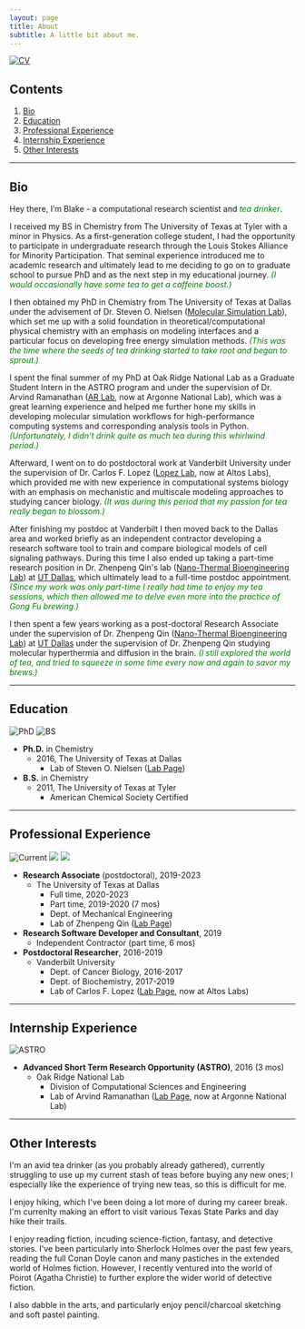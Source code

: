 ```yaml
---
layout: page
title: About
subtitle: A little bit about me.  
---
```


[![CV](https://img.shields.io/badge/Download-my%20CV-lightgrey?style=for-the-badge)](https://drive.google.com/file/d/1JCpTAaTp_cIA0VEb8G9surkjtIyj9ZUJ/view?usp=sharing)

## Contents

 1. [Bio](#bio)
 2. [Education](#education)
 3. [Professional Experience](#professional-experience)
 4. [Internship Experience](#intership-experience)
 5. [Other Interests](#other-interests)  

------
## Bio
Hey there, I’m Blake - a computational research scientist and <span style="color:green">*tea drinker*</span>.


I received my BS in Chemistry from The University of Texas at Tyler with a minor in Physics. As a first-generation college student, I had the opportunity to participate in undergraduate research through the Louis Stokes Alliance for Minority Participation. That seminal experience introduced me to academic research and ultimately lead to me deciding to go on to graduate school to pursue PhD and as the next step in my educational journey. <span style="color:green">*(I would occasionally have some tea to get a caffeine boost.)*</span>

I then obtained my PhD in Chemistry from The University of Texas at Dallas under the advisement of Dr. Steven O. Nielsen ([Molecular Simulation Lab](https://personal.utdallas.edu/~son051000/)), which set me up with a solid foundation in theoretical/computational physical chemistry with an emphasis on modeling interfaces and a particular focus on developing free energy simulation methods. <span style="color:green"> *(This was the time where the seeds of tea drinking started to take root and began to sprout.)*</span>

I spent the final summer of my PhD at Oak Ridge National Lab as a Graduate Student Intern in the ASTRO program and under the supervision of Dr. Arvind Ramanathan ([AR Lab](https://ramanathanlab.org/), now at Argonne National Lab), which was a great learning experience and helped me further hone my skills in developing molecular simulation workflows for high-performance computing systems and corresponding analysis tools in Python.  <span style="color:green"> *(Unfortunately, I didn't drink quite as much tea during this whirlwind period.)*</span>

Afterward, I went on to do postdoctoral work at Vanderbilt University under the supervision of Dr. Carlos F. Lopez ([Lopez Lab](https://my.vanderbilt.edu/lopezlab/), now at Altos Labs), which provided me with new experience in computational systems biology with an emphasis on mechanistic and multiscale modeling approaches to studying cancer biology. <span style="color:green"> *(It was during this period that my passion for tea really began to blossom.)*</span>

After finishing my postdoc at Vanderbilt I then moved back to the Dallas area and worked briefly as an independent contractor developing a research software tool to train and compare biological models of cell signaling pathways. During this time I also ended up taking a part-time research position in Dr. Zhenpeng Qin's lab ([Nano-Thermal Bioengineering Lab](https://www.nanobrainlab.net/)) at [UT Dallas](https://www.utdallas.edu/), which ultimately lead to a full-time postdoc appointment. <span style="color:green"> *(Since my work was only part-time I really had time to enjoy my tea sessions, which then allowed me to delve even more into the practice of Gong Fu brewing.)*</span>

I then spent a few years working as a post-doctoral Research Associate under the supervision of Dr. Zhenpeng Qin ([Nano-Thermal Bioengineering Lab](https://www.nanobrainlab.net/)) at [UT Dallas](https://www.utdallas.edu/) under the supervision of Dr. Zhenpeng Qin studying molecular hyperthermia and diffusion in the brain.  <span style="color:green"> *(I still explored the world of tea, and tried to squeeze in some time every now and again to savor my brews.)*</span>

------
## Education
![PhD](https://img.shields.io/badge/Ph.D.-Chemistry-blue?style=flat-square) ![BS](https://img.shields.io/badge/B.S.-Chemistry-blue?style=flat-square)
- **Ph.D.** in Chemistry
  - 2016, The University of Texas at Dallas
    - Lab of Steven O. Nielsen ([Lab Page](https://personal.utdallas.edu/~son051000/))
- **B.S.** in Chemistry
  - 2011, The University of Texas at Tyler
    - American Chemical Society Certified    

------
## Professional Experience
![Current](https://img.shields.io/badge/2019--Current-Research%20Associate-blueviolet?style=flat-square) ![](https://img.shields.io/badge/2019-Research%20Software%20Developer%20and%20Consultant-blueviolet?style=flat-square) ![](https://img.shields.io/badge/2016--2019-Postdoctoral%20Researcher-blueviolet?style=flat-square)
- **Research Associate** (postdoctoral), 2019-2023
  - The University of Texas at Dallas
    - Full time, 2020-2023
    - Part time, 2019-2020 (7 mos)  
    - Dept. of Mechanical Engineering
    - Lab of Zhenpeng Qin ([Lab Page](https://www.nanobrainlab.net/))      
- **Research Software Developer and Consultant**, 2019
  - Independent Contractor (part time, 6 mos)
- **Postdoctoral Researcher**, 2016-2019
  - Vanderbilt University
    - Dept. of Cancer Biology, 2016-2017
    - Dept. of Biochemistry, 2017-2019
    - Lab of Carlos F. Lopez ([Lab Page](https://my.vanderbilt.edu/lopezlab/), now at Altos Labs)

------
## Internship Experience
![ASTRO](https://img.shields.io/badge/2016-Advanced%20Short%20Term%20Research%20Opportunity-orange?style=flat-square)
- **Advanced Short Term Research Opportunity (ASTRO)**, 2016 (3 mos)
  - Oak Ridge National Lab
    - Division of Computational Sciences and Engineering
    - Lab of Arvind Ramanathan ([Lab Page](https://ramanathanlab.org/), now at Argonne National Lab)

------
## Other Interests

I'm an avid tea drinker (as you probably already gathered), currently struggling to use up my current stash of teas before buying any new ones; I especially like the experience of trying new teas, so this is difficult for me.

I enjoy hiking, which I've been doing a lot more of during my career break. I'm currenlty making an effort to visit various Texas State Parks and day hike their trails. 

I enjoy reading fiction, incuding science-fiction, fantasy, and detective stories. I've been particularly into Sherlock Holmes over the past few years, reading the full Conan Doyle canon and many pastiches in the extended world of Holmes fiction. However, I recently ventured into the world of Poirot (Agatha Christie) to further explore the wider world of detective fiction. 

I also dabble in the arts, and particularly enjoy pencil/charcoal sketching and soft pastel painting. 
